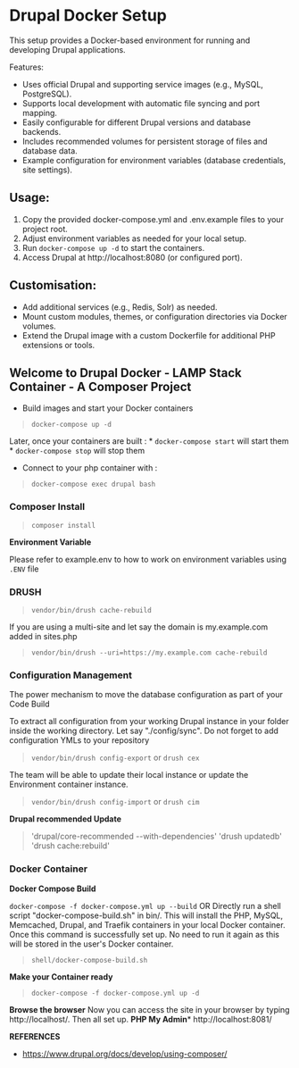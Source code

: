 # Drupal Docker Setup
 
 This setup provides a Docker-based environment for running and developing Drupal applications.

 Features:
 - Uses official Drupal and supporting service images (e.g., MySQL, PostgreSQL).
 - Supports local development with automatic file syncing and port mapping.
 - Easily configurable for different Drupal versions and database backends.
 - Includes recommended volumes for persistent storage of files and database data.
 - Example configuration for environment variables (database credentials, site settings).

## Usage:
 1. Copy the provided docker-compose.yml and .env.example files to your project root.
 2. Adjust environment variables as needed for your local setup.
 3. Run `docker-compose up -d` to start the containers.
 4. Access Drupal at http://localhost:8080 (or configured port).
 
 ## Customisation:
 - Add additional services (e.g., Redis, Solr) as needed.
 - Mount custom modules, themes, or configuration directories via Docker volumes.
 - Extend the Drupal image with a custom Dockerfile for additional PHP extensions or tools.
 
## Welcome to Drupal Docker - LAMP Stack Container - A Composer Project

* Build images and start your Docker containers 
> `docker-compose up -d`
        
Later, once your containers are built : 
    * `docker-compose start` will start them
    * `docker-compose stop` will stop them


* Connect to your php container with :
> `docker-compose exec drupal bash`
  

### Composer Install

> `composer install`


**Environment Variable**


Please refer to example.env to how to work on environment variables using `.ENV` file

### DRUSH

> `vendor/bin/drush cache-rebuild`

If you are using a multi-site and let say the domain is my.example.com added in sites.php
> `vendor/bin/drush --uri=https://my.example.com cache-rebuild`


### Configuration Management

The power mechanism to move the database configuration as part of your Code Build

To extract all configuration from your working Drupal instance in your folder inside the working directory. Let say "./config/sync". Do not forget to add configuration YMLs to your repository
> `vendor/bin/drush config-export`
or
> `drush cex`

The team will be able to update their local instance or update the Environment  container instance.
> `vendor/bin/drush config-import`
or
> `drush cim`


**Drupal recommended Update**

> 'drupal/core-recommended --with-dependencies'
> 'drush updatedb'
> 'drush cache:rebuild'

### Docker Container

**Docker Compose Build**

`docker-compose -f docker-compose.yml up --build`
OR
Directly run a shell script "docker-compose-build.sh" in bin/. This will install the PHP, MySQL, Memcached, Drupal, and Traefik containers in your local Docker container. Once this command is successfully set up. No need to run it again as this will be stored in the user's Docker container. 

> `shell/docker-compose-build.sh`

**Make your Container ready**

> `docker-compose -f docker-compose.yml up -d`


**Browse the browser**
Now you can access the site in your browser by typing http://localhost/. Then all set up.
**PHP My Admin*** http://localhost:8081/

**REFERENCES**

- https://www.drupal.org/docs/develop/using-composer/
